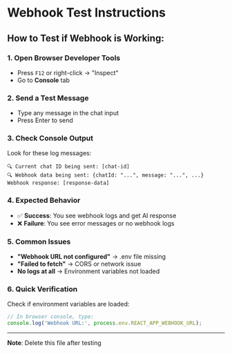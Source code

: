 # Webhook Test Instructions

## How to Test if Webhook is Working:

### 1. Open Browser Developer Tools
- Press `F12` or right-click → "Inspect"
- Go to **Console** tab

### 2. Send a Test Message
- Type any message in the chat input
- Press Enter to send

### 3. Check Console Output
Look for these log messages:
```
🔍 Current chat ID being sent: [chat-id]
🔍 Webhook data being sent: {chatId: "...", message: "...", ...}
Webhook response: [response-data]
```

### 4. Expected Behavior
- ✅ **Success**: You see webhook logs and get AI response
- ❌ **Failure**: You see error messages or no webhook logs

### 5. Common Issues
- **"Webhook URL not configured"** → .env file missing
- **"Failed to fetch"** → CORS or network issue
- **No logs at all** → Environment variables not loaded

### 6. Quick Verification
Check if environment variables are loaded:
```javascript
// In browser console, type:
console.log('Webhook URL:', process.env.REACT_APP_WEBHOOK_URL);
```

---
**Note**: Delete this file after testing
